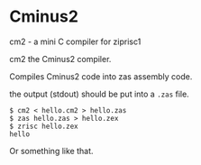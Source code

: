 # Cminus2
cm2 - a mini C compiler for ziprisc1

cm2 the Cminus2 compiler.

Compiles Cminus2 code into zas assembly code.

the output (stdout) should be put into a `.zas` file.

```
$ cm2 < hello.cm2 > hello.zas
$ zas hello.zas > hello.zex
$ zrisc hello.zex
hello
```

Or something like that.
